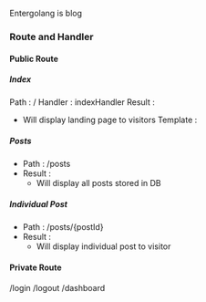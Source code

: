 Entergolang is blog

### Route and Handler
#### Public Route
##### Index
Path : /
Handler : indexHandler
Result : 
- Will display landing page to visitors
Template : 


##### Posts
- Path : /posts
- Result : 
    - Will display all posts stored in DB



##### Individual Post
- Path : /posts/{postId}
- Result : 
    - Will display individual post to visitor


#### Private Route
/login
/logout
/dashboard

